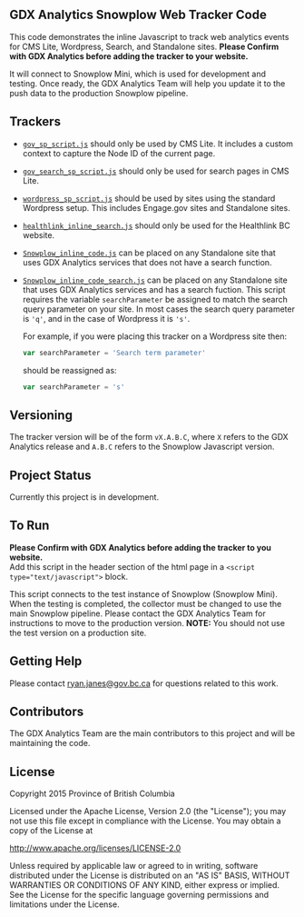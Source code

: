 ## GDX Analytics Snowplow Web Tracker Code

This code demonstrates the inline Javascript to track web analytics events for CMS Lite, Wordpress, Search, and Standalone sites. **Please Confirm with GDX Analytics before adding the tracker to your website.** 

It will connect to Snowplow Mini, which is used for development and testing. Once ready, the GDX Analytics Team will help you update it to the push data to the production Snowplow pipeline. 

## Trackers
* [`gov_sp_script.js`](./gov_sp_script.js) should only be used by CMS Lite. It includes a custom context to capture the Node ID of the current page. 
* [`gov_search_sp_script.js`](./gov_search_sp_script.js) should only be used for search pages in CMS Lite.
* [`wordpress_sp_script.js`](./wordpress_sp_script.js) should be used by sites using the standard Wordpress setup. This includes Engage.gov sites and Standalone sites. 
* [`healthlink_inline_search.js`](./healthlink_inline_search.js) should only be used for the Healthlink BC website.
* [`Snowplow_inline_code.js`](./Snowplow_inline_code.js) can be placed on any Standalone site that uses GDX Analytics services that does not have a search function.
* [`Snowplow_inline_code_search.js`](./Snowplow_inline_code_search.js) can be placed on any Standalone site that uses GDX Analytics services and has a search fuction. This script requires the variable `searchParameter` be assigned to match the search query parameter on your site. In most cases the search query parameter is `'q'`, and in the case of Wordpress it is `'s'`.

   For example, if you were placing this tracker on a Wordpress site then:
   ```javascript
   var searchParameter = 'Search term parameter'
   ```
   should be reassigned as:
   ```javascript
   var searchParameter = 's'
   ```

## Versioning
The tracker version will be of the form `vX.A.B.C`, where `X` refers to the GDX Analytics release and `A.B.C` refers to the Snowplow Javascript version.

## Project Status

Currently this project is in development.

## To Run
**Please Confirm with GDX Analytics before adding the tracker to you website.**   
Add this script in the header section of the html page in a `<script type="text/javascript">` block. 

This script connects to the test instance of Snowplow (Snowplow Mini). When the testing is completed, the collector must be changed to use the main Snowplow pipeline. Please contact the GDX Analytics Team for instructions to move to the production version. **NOTE:** You should not use the test version on a production site. 

## Getting Help

Please contact ryan.janes@gov.bc.ca for questions related to this work. 

## Contributors

The GDX Analytics Team are the main contributors to this project and will be maintaining the code. 

## License

Copyright 2015 Province of British Columbia

Licensed under the Apache License, Version 2.0 (the "License");
you may not use this file except in compliance with the License.
You may obtain a copy of the License at

   http://www.apache.org/licenses/LICENSE-2.0

Unless required by applicable law or agreed to in writing, software
distributed under the License is distributed on an "AS IS" BASIS,
WITHOUT WARRANTIES OR CONDITIONS OF ANY KIND, either express or implied.
See the License for the specific language governing permissions and limitations under the License.

